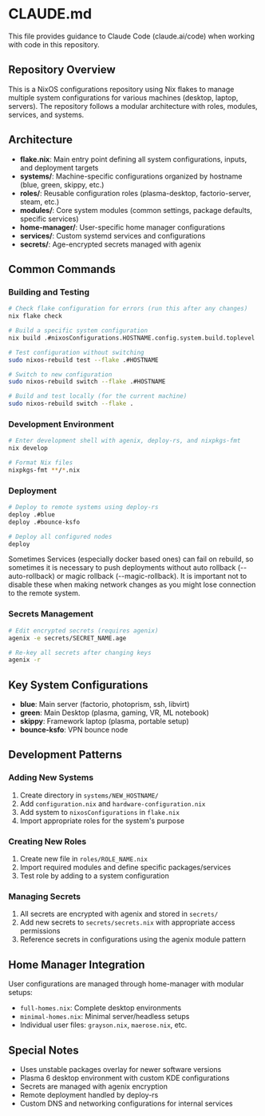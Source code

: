 # CLAUDE.md

This file provides guidance to Claude Code (claude.ai/code) when working with code in this repository.

## Repository Overview

This is a NixOS configurations repository using Nix flakes to manage multiple system configurations for various machines (desktop, laptop, servers). The repository follows a modular architecture with roles, modules, services, and systems.

## Architecture

- **flake.nix**: Main entry point defining all system configurations, inputs, and deployment targets
- **systems/**: Machine-specific configurations organized by hostname (blue, green, skippy, etc.)
- **roles/**: Reusable configuration roles (plasma-desktop, factorio-server, steam, etc.)
- **modules/**: Core system modules (common settings, package defaults, specific services)
- **home-manager/**: User-specific home manager configurations
- **services/**: Custom systemd services and configurations
- **secrets/**: Age-encrypted secrets managed with agenix

## Common Commands

### Building and Testing
```bash
# Check flake configuration for errors (run this after any changes)
nix flake check

# Build a specific system configuration
nix build .#nixosConfigurations.HOSTNAME.config.system.build.toplevel

# Test configuration without switching
sudo nixos-rebuild test --flake .#HOSTNAME

# Switch to new configuration
sudo nixos-rebuild switch --flake .#HOSTNAME

# Build and test locally (for the current machine)
sudo nixos-rebuild switch --flake .
```

### Development Environment
```bash
# Enter development shell with agenix, deploy-rs, and nixpkgs-fmt
nix develop

# Format Nix files
nixpkgs-fmt **/*.nix
```

### Deployment
```bash
# Deploy to remote systems using deploy-rs
deploy .#blue
deploy .#bounce-ksfo

# Deploy all configured nodes
deploy
```

Sometimes Services (especially docker based ones) can fail on rebuild, so sometimes it is necessary to push deployments without auto rollback (--auto-rollback) or magic rollback (--magic-rollback). It is important not to disable these when making network changes as you might lose connection to the remote system.

### Secrets Management
```bash
# Edit encrypted secrets (requires agenix)
agenix -e secrets/SECRET_NAME.age

# Re-key all secrets after changing keys
agenix -r
```

## Key System Configurations

- **blue**: Main server (factorio, photoprism, ssh, libvirt)
- **green**: Main Desktop (plasma, gaming, VR, ML notebook)
- **skippy**: Framework laptop (plasma, portable setup)
- **bounce-ksfo**: VPN bounce node

## Development Patterns

### Adding New Systems
1. Create directory in `systems/NEW_HOSTNAME/`
2. Add `configuration.nix` and `hardware-configuration.nix`
3. Add system to `nixosConfigurations` in `flake.nix`
4. Import appropriate roles for the system's purpose

### Creating New Roles
1. Create new file in `roles/ROLE_NAME.nix`
2. Import required modules and define specific packages/services
3. Test role by adding to a system configuration

### Managing Secrets
1. All secrets are encrypted with agenix and stored in `secrets/`
2. Add new secrets to `secrets/secrets.nix` with appropriate access permissions
3. Reference secrets in configurations using the agenix module pattern

## Home Manager Integration

User configurations are managed through home-manager with modular setups:
- `full-homes.nix`: Complete desktop environments
- `minimal-homes.nix`: Minimal server/headless setups
- Individual user files: `grayson.nix`, `maerose.nix`, etc.

## Special Notes

- Uses unstable packages overlay for newer software versions
- Plasma 6 desktop environment with custom KDE configurations  
- Secrets are managed with agenix encryption
- Remote deployment handled by deploy-rs
- Custom DNS and networking configurations for internal services
